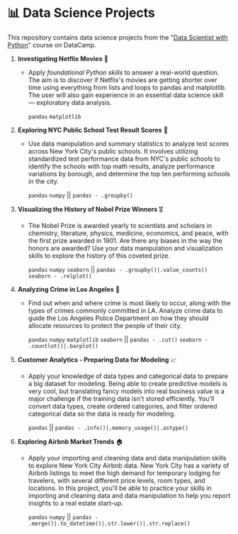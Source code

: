 # 📊 Data Science Projects

This repository contains data science projects from the "[Data Scientist with Python](https://app.datacamp.com/learn/career-tracks/data-scientist-in-python)" course on DataCamp.

1. **Investigating Netflix Movies** 🍿
   - Apply *foundational Python skills* to answer a real-world question. The aim is to discover if Netflix's movies are getting shorter over time using everything from lists and loops to pandas and matplotlib. The user will also gain experience in an essential data science skill — exploratory data analysis.

     `pandas` `matplotlib`

2. **Exploring NYC Public School Test Result Scores** 📝
   - Use data manipulation and summary statistics to analyze test scores across New York City's public schools. It involves utilizing standardized test performance data from NYC's public schools to identify the schools with top math results, analyze performance variations by borough, and determine the top ten performing schools in the city.
  
     `pandas` `numpy` || `pandas - .groupby()`

3. **Visualizing the History of Nobel Prize Winners** 🎖️
   - The Nobel Prize is awarded yearly to scientists and scholars in chemistry, literature, physics, medicine, economics, and peace, with the first prize awarded in 1901. Are there any biases in the way the honors are awarded? Use your data manipulation and visualization skills to explore the history of this coveted prize.
  
      `pandas` `numpy` `seaborn` || `pandas - .groupby()|.value_counts()` `seaborn - .relplot()`

4. **Analyzing Crime in Los Angeles** 👮
   - Find out when and where crime is most likely to occur, along with the types of crimes commonly committed in LA. Analyze crime data to guide the Los Angeles Police Department on how they should allocate resources to protect the people of their city.
  
      `pandas` `numpy` `matplotlib` `seaborn` || `pandas - .cut()` `seaborn - .countlot()|.barplot()`

5. **Customer Analytics - Preparing Data for Modeling** 📈
   - Apply your knowledge of data types and categorical data to prepare a big dataset for modeling. Being able to create predictive models is very cool, but translating fancy models into real business value is a major challenge if the training data isn't stored efficiently. You'll convert data types, create ordered categories, and filter ordered categorical data so the data is ready for modeling.
  
      `pandas` || `pandas - .info()|.memory_usage()|.astype()`

6. **Exploring Airbnb Market Trends** 🏠
   - Apply your importing and cleaning data and data manipulation skills to explore New York City Airbnb data. New York City has a variety of Airbnb listings to meet the high demand for temporary lodging for travelers, with several different price levels, room types, and locations. In this project, you'll be able to practice your skills in importing and cleaning data and data manipulation to help you report insights to a real estate start-up.
  
      `pandas` `numpy` || `pandas - .merge()|.to_datetime()|.str.lower()|.str.replace()`
   
   